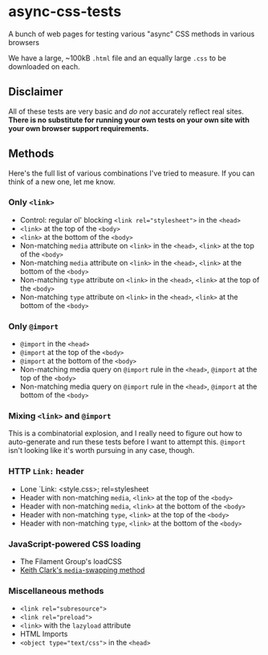 # async-css-tests
A bunch of web pages for testing various "async" CSS methods in various browsers

We have a large, ~100kB `.html` file and an equally large `.css` to be downloaded on each.

## Disclaimer

All of these tests are very basic and *do not* accurately reflect real sites. **There is no substitute for running your own tests on your own site with your own browser support requirements.**

## Methods

Here's the full list of various combinations I've tried to measure. If you can think of a new one, let me know.

### Only `<link>`

* Control: regular ol' blocking `<link rel="stylesheet">` in the `<head>`
* `<link>` at the top of the `<body>`
* `<link>` at the bottom of the `<body>`
* Non-matching `media` attribute on `<link>` in the `<head>`, `<link>` at the top of the `<body>`
* Non-matching `media` attribute on `<link>` in the `<head>`, `<link>` at the bottom of the `<body>`
* Non-matching `type` attribute on `<link>` in the `<head>`, `<link>` at the top of the `<body>`
* Non-matching `type` attribute on `<link>` in the `<head>`, `<link>` at the bottom of the `<body>`

### Only `@import`

* `@import` in the `<head>`
* `@import` at the top of the `<body>`
* `@import` at the bottom of the `<body>`
* Non-matching media query on `@import` rule in the `<head>`, `@import` at the top of the `<body>`
* Non-matching media query on `@import` rule in the `<head>`, `@import` at the bottom of the `<body>`

### Mixing `<link>` and `@import`

This is a combinatorial explosion, and I really need to figure out how to auto-generate and run these tests before I want to attempt this. `@import` isn't looking like it's worth pursuing in any case, though.

### HTTP `Link:` header

* Lone `Link: <style.css>; rel=stylesheet
* Header with non-matching `media`, `<link>` at the top of the `<body>`
* Header with non-matching `media`, `<link>` at the bottom of the `<body>`
* Header with non-matching `type`, `<link>` at the top of the `<body>`
* Header with non-matching `type`, `<link>` at the bottom of the `<body>`

### JavaScript-powered CSS loading

* The Filament Group's loadCSS
* [Keith Clark's `media`-swapping method](http://keithclark.co.uk/articles/loading-css-without-blocking-render/)

### Miscellaneous methods

* `<link rel="subresource">`
* `<link rel="preload">`
* `<link>` with the `lazyload` attribute
* HTML Imports
* `<object type="text/css">` in the `<head>`